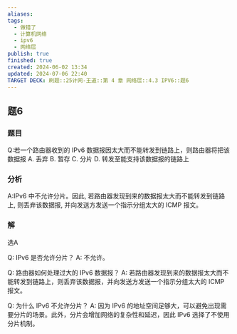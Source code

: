 ```yaml
---
aliases: 
tags:
  - 做错了
  - 计算机网络
  - ipv6
  - 网络层
publish: true
finished: true
created: 2024-06-02 13:34
updated: 2024-07-06 22:40
TARGET DECK: 刷题::25计网-王道::第 4 章 网络层::4.3 IPV6::题6
---
```


## 题6
### 题目
Q:若一个路由器收到的 IPv6 数据报因太大而不能转发到链路上，则路由器将把该数据报 
A. 丢弃
B. 暂存
C. 分片
D. 转发至能支持该数据报的链路上
### 分析
A:IPv6 中不允许分片。因此, 若路由器发现到来的数据报太大而不能转发到链路上, 则丢弃该数据报, 并向发送方发送一个指示分组太大的 ICMP 报文。
### 解
选A 

Q: IPv6 是否允许分片？
A: 不允许。

Q: 路由器如何处理过大的 IPv6 数据报？
A: 若路由器发现到来的数据报太大而不能转发到链路上，则丢弃该数据报，并向发送方发送一个指示分组太大的 ICMP 报文。

Q: 为什么 IPv6 不允许分片？
A: 因为 IPv6 的地址空间足够大，可以避免出现需要分片的场景。此外，分片会增加网络的复杂性和延迟，因此 IPv6 选择了不使用分片机制。

